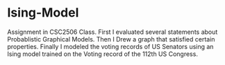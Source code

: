 # Ising-Model
Assignment in CSC2506 Class. First I evaluated several statements about Probablistic Graphical Models. Then I Drew a graph that satisfied certain properties. Finally I modeled the voting records of US Senators using an Ising model trained on the Voting record of the 112th US Congress.
